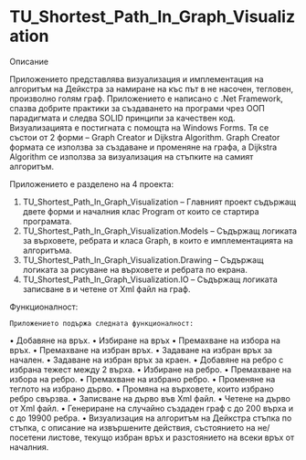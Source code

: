 # TU_Shortest_Path_In_Graph_Visualization

Описание

Приложението представлява визуализация и имплементация на алгоритъм на Дейкстра за намиране на къс път в не насочен, тегловен, произволно голям граф. Приложението е написано с .Net Framework, спазва добрите практики за създаването на програми чрез ООП парадигмата и следва SOLID принципи за качествен код. Визуализацията е постигната с помощта на Windows Forms. Тя се състои от 2 форми – Graph Creator и Dijkstra Algorithm. Graph Creator формата се използва за създаване и променяне на графа, а Dijkstra Algorithm се използва за визуализация на стъпките на самият алгоритъм.

Приложението е разделено на 4 проекта:

1.	TU_Shortest_Path_In_Graph_Visualization – Главният проект съдържащ двете форми и началния клас Program от които се стартира програмата. 
2.	TU_Shortest_Path_In_Graph_Visualization.Models – Съдържащ логиката за върховете, ребрата и класа Graph, в които е имплементацията на алгоритъма.
3.	TU_Shortest_Path_In_Graph_Visualization.Drawing – Съдържащ логиката за рисуване на върховете и ребрата по екрана.
4.	TU_Shortest_Path_In_Graph_Visualization.IO – Съдържащ логиката записване в и четене от Xml файл на граф.

Функционалност:

	Приложението подържа следната функционалност:
  
•	Добавяне на връх.
•	Избиране на връх
•	Премахване на избора на връх.
•	Премахване на избран връх.
•	Задаване на избран връх за начален.
•	Задаване на избран връх за краен.
•	Добавяне на ребро с избрана тежест между 2 върха.
•	Избиране на ребро.
•	Премахване на избора на ребро.
•	Премахване на избрано ребро.
•	Променяне на теглото на избрано дърво.
•	Промяна на върховете, които избрано ребро свързва.
•	Записване на дърво във Xml файл.
•	Четене на дърво от Xml файл.
•	Генериране на случайно създаден граф с до 200 върха и с до 19900 ребра.
•	Визуализация на алгоритъм на Дейкстра стъпка по стъпка, с описание на извършените действия, състоянието на не/посетени листове, текущо избран връх и разстоянието на всеки връх от началния.

